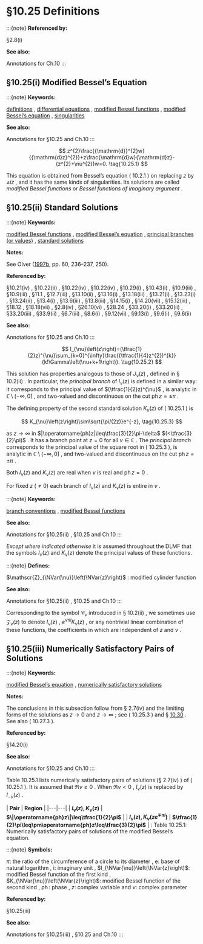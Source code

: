 # §10.25 Definitions

:::{note}
**Referenced by:**

§2.8(i)

**See also:**

Annotations for Ch.10
:::


## §10.25(i) Modified Bessel’s Equation

:::{note}
**Keywords:**

[definitions](http://dlmf.nist.gov/search/search?q=definitions) , [differential equations](http://dlmf.nist.gov/search/search?q=differential%20equations) , [modified Bessel functions](http://dlmf.nist.gov/search/search?q=modified%20Bessel%20functions) , [modified Bessel’s equation](http://dlmf.nist.gov/search/search?q=modified%20Bessel%20equation) , [singularities](http://dlmf.nist.gov/search/search?q=singularities)

**See also:**

Annotations for §10.25 and Ch.10
:::


<a id="E1"></a>
$$
z^{2}\frac{{\mathrm{d}}^{2}w}{{\mathrm{d}z}^{2}}+z\frac{\mathrm{d}w}{\mathrm{d}z}-(z^{2}+\nu^{2})w=0. \tag{10.25.1}
$$

This equation is obtained from Bessel’s equation ( 10.2.1 ) on replacing $z$ by $\pm iz$ , and it has the same kinds of singularities. Its solutions are called *modified Bessel functions* or *Bessel functions of imaginary argument* .


## §10.25(ii) Standard Solutions

:::{note}
**Keywords:**

[modified Bessel functions](http://dlmf.nist.gov/search/search?q=modified%20Bessel%20functions) , [modified Bessel’s equation](http://dlmf.nist.gov/search/search?q=modified%20Bessel%20equation) , [principal branches (or values)](http://dlmf.nist.gov/search/search?q=principal%20branches%20%28or%20values%29) , [standard solutions](http://dlmf.nist.gov/search/search?q=standard%20solutions)

**Notes:**

See Olver ([1997b](./bib/O.html#bib1809 "Asymptotics and Special Functions"), pp. 60, 236–237, 250).

**Referenced by:**

§10.21(iv) , §10.22(ii) , §10.22(iv) , §10.22(iv) , §10.29(i) , §10.43(i) , §10.9(iii) , §10.9(iii) , §11.1 , §12.7(iii) , §13.10(ii) , §13.16(i) , §13.18(iii) , §13.21(i) , §13.23(i) , §13.24(ii) , §13.4(i) , §13.6(iii) , §13.8(iii) , §14.15(i) , §14.20(vii) , §15.12(iii) , §18.12 , §18.18(vii) , §2.8(iv) , §26.10(vi) , §28.24 , §33.20(i) , §33.20(ii) , §33.20(iii) , §33.9(ii) , §6.7(iii) , §8.6(i) , §9.12(vii) , §9.13(i) , §9.6(i) , §9.6(ii)

**See also:**

Annotations for §10.25 and Ch.10
:::


<a id="E2"></a>
$$
I_{\nu}\left(z\right)=(\tfrac{1}{2}z)^{\nu}\sum_{k=0}^{\infty}\frac{(\tfrac{1}{4}z^{2})^{k}}{k!\Gamma\left(\nu+k+1\right)}. \tag{10.25.2}
$$

This solution has properties analogous to those of $J_{\nu}\left(z\right)$ , defined in § 10.2(ii) . In particular, the *principal branch* of $I_{\nu}\left(z\right)$ is defined in a similar way: it corresponds to the principal value of $(\tfrac{1}{2}z)^{\nu}$ , is analytic in $\mathbb{C}\setminus(-\infty,0]$ , and two-valued and discontinuous on the cut $\operatorname{ph}z=\pm\pi$ .

The defining property of the second standard solution $K_{\nu}\left(z\right)$ of ( 10.25.1 ) is


<a id="E3"></a>
$$
K_{\nu}\left(z\right)\sim\sqrt{\pi/(2z)}e^{-z}, \tag{10.25.3}
$$

as $z\to\infty$ in $|\operatorname{ph}z|\leq\tfrac{3}{2}\pi-\delta$ $(<\tfrac{3}{2}\pi)$ . It has a branch point at $z=0$ for all $\nu\in\mathbb{C}$ . The *principal branch* corresponds to the principal value of the square root in ( 10.25.3 ), is analytic in $\mathbb{C}\setminus(-\infty,0]$ , and two-valued and discontinuous on the cut $\operatorname{ph}z=\pm\pi$ .

Both $I_{\nu}\left(z\right)$ and $K_{\nu}\left(z\right)$ are real when $\nu$ is real and $\operatorname{ph}z=0$ .

For fixed $z$ $(\neq 0)$ each branch of $I_{\nu}\left(z\right)$ and $K_{\nu}\left(z\right)$ is entire in $\nu$ .

:::{note}
**Keywords:**

[branch conventions](http://dlmf.nist.gov/search/search?q=branch%20conventions) , [modified Bessel functions](http://dlmf.nist.gov/search/search?q=modified%20Bessel%20functions)

**See also:**

Annotations for §10.25(ii) , §10.25 and Ch.10
:::

*Except where indicated otherwise* it is assumed throughout the DLMF that the symbols $I_{\nu}\left(z\right)$ and $K_{\nu}\left(z\right)$ denote the principal values of these functions.

:::{note}
**Defines:**

$\mathscr{Z}_{\NVar{\nu}}\left(\NVar{z}\right)$ : modified cylinder function

**See also:**

Annotations for §10.25(ii) , §10.25 and Ch.10
:::

Corresponding to the symbol $\mathscr{C}_{\nu}$ introduced in § 10.2(ii) , we sometimes use $\mathscr{Z}_{\nu}\left(z\right)$ to denote $I_{\nu}\left(z\right)$ , $e^{\nu\pi i}K_{\nu}\left(z\right)$ , or any nontrivial linear combination of these functions, the coefficients in which are independent of $z$ and $\nu$ .


## §10.25(iii) Numerically Satisfactory Pairs of Solutions

:::{note}
**Keywords:**

[modified Bessel’s equation](http://dlmf.nist.gov/search/search?q=modified%20Bessel%20equation) , [numerically satisfactory solutions](http://dlmf.nist.gov/search/search?q=numerically%20satisfactory%20solutions)

**Notes:**

The conclusions in this subsection follow from § 2.7(iv) and the limiting forms of the solutions as $z\to 0$ and $z\to\infty$ ; see ( 10.25.3 ) and § [10.30](./10.30.md "§10.30 Limiting Forms ‣ Modified Bessel Functions ‣ Chapter 10 Bessel Functions") . See also ( 10.27.3 ).

**Referenced by:**

§14.20(i)

**See also:**

Annotations for §10.25 and Ch.10
:::

Table 10.25.1 lists numerically satisfactory pairs of solutions (§ 2.7(iv) ) of ( 10.25.1 ). It is assumed that $\Re\nu\geq 0$ . When $\Re\nu<0$ , $I_{\nu}\left(z\right)$ is replaced by $I_{-\nu}\left(z\right)$ .

<a id="T1"></a>
| **Pair** | **Region** |
|---|---|
| **$I_{\nu}\left(z\right),K_{\nu}\left(z\right)$** | **$\|\operatorname{ph}z\|\leq\tfrac{1}{2}\pi$** |
| **$I_{\nu}\left(z\right),K_{\nu}\left(ze^{\mp\pi i}\right)$** | **$\tfrac{1}{2}\pi\leq\pm\operatorname{ph}z\leq\tfrac{3}{2}\pi$** |
: Table 10.25.1: Numerically satisfactory pairs of solutions of the modified Bessel’s equation.

:::{note}
**Symbols:**

$\pi$: the ratio of the circumference of a circle to its diameter , $\mathrm{e}$: base of natural logarithm , $\mathrm{i}$: imaginary unit , $I_{\NVar{\nu}}\left(\NVar{z}\right)$: modified Bessel function of the first kind , $K_{\NVar{\nu}}\left(\NVar{z}\right)$: modified Bessel function of the second kind , $\operatorname{ph}$: phase , $z$: complex variable and $\nu$: complex parameter

**Referenced by:**

§10.25(iii)

**See also:**

Annotations for §10.25(iii) , §10.25 and Ch.10
:::
